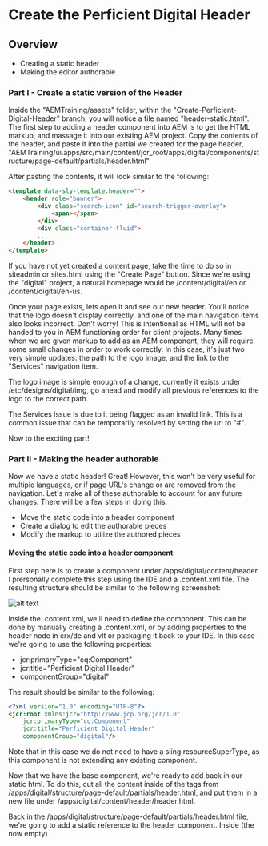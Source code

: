 # Create the Perficient Digital Header
    
## Overview
* Creating a static header
* Making the editor authorable

### Part I - Create a static version of the Header

Inside the "AEMTraining/assets" folder, within the "Create-Perficient-Digital-Header" branch, you will notice a file named "header-static.html".  The first step to adding a header component into AEM is to get the HTML markup, and massage it into our existing AEM project.  Copy the contents of the header, and paste it into the partial we created for the page header, "AEMTraining/ui.apps/src/main/content/jcr_root/apps/digital/components/structure/page-default/partials/header.html"

After pasting the contents, it will look similar to the following:

```html
<template data-sly-template.header="">
    <header role="banner">
        <div class="search-icon" id="search-trigger-overlay">
            <span></span>
        </div>
        <div class="container-fluid">
        ...
    </header>
</template>
```

If you have not yet created a content page, take the time to do so in siteadmin or sites.html using the "Create Page" button.  Since we're using the "digital" project, a natural homepage would be /content/digital/en or /content/digital/en-us.  

Once your page exists, lets open it and see our new header.  You'll notice that the logo doesn't display correctly, and one of the main navigation items also looks incorrect.  Don't worry!  This is intentional as HTML will not be handed to you in AEM functioning order for client projects.  Many times when we are given markup to add as an AEM component, they will require some small changes in order to work correctly.  In this case, it's just two very simple updates: the path to the logo image, and the link to the "Services" navigation item.  

The logo image is simple enough of a change, currently it exists under /etc/designs/digital/img, go ahead and modify all previous references to the logo to the correct path.  

The Services issue is due to it being flagged as an invalid link.  This is a common issue that can be temporarily resolved by setting the url to "#".

Now to the exciting part!

### Part II - Making the header authorable

Now we have a static header!  Great!  However, this won't be very useful for multiple languages, or if page URL's change or are removed from the navigation.  Let's make all of these authorable to account for any future changes.  There will be a few steps in doing this:
* Move the static code into a header component
* Create a dialog to edit the authorable pieces
* Modify the markup to utilize the authored pieces

#### Moving the static code into a header component
First step here is to create a component under /apps/digital/content/header.  I prersonally complete this step using the IDE and a .content.xml file.  The resulting structure should be similar to the following screenshot:

![alt text](https://github.com/PRFTAdobe/AEMTraining/blob/Create-Perficient-Digital-Header/assets/HeaderComponentLocation.png "Structure is fun!")

Inside the .content.xml, we'll need to define the component.  This can be done by manually creating a .content.xml, or by adding properties to the header node in crx/de and vlt or packaging it back to your IDE.  In this case we're going to use the following properties:
* jcr:primaryType="cq:Component"
* jcr:title="Perficient Digital Header"
* componentGroup="digital"

The result should be similar to the following:
```xml
<?xml version="1.0" encoding="UTF-8"?>
<jcr:root xmlns:jcr="http://www.jcp.org/jcr/1.0"
    jcr:primaryType="cq:Component"
    jcr:title="Perficient Digital Header"
    componentGroup="digital"/>
```    
Note that in this case we do not need to have a sling:resourceSuperType, as this component is not extending any existing component.

Now that we have the base component, we're ready to add back in our static html.  To do this, cut all the content inside of the <template></template> tags from /apps/digital/structure/page-default/partials/header.html, and put them in a new file under /apps/digital/content/header/header.html.

Back in the /apps/digital/structure/page-default/partials/header.html file, we're going to add a static reference to the header component.  Inside (the now empty) <template> tag, add a reference to the new header component using sightly.
```html
<template data-sly-template.header="">
    <section data-sly-resource="${'header' @ resourceType='digital/components/content/header'}" data-sly-unwrap="${wcmmode.disabled}"></section>
</template>
```
Here, I chose to use a ```<section>``` tag to include the header component, then unwrap it if we're in publish (wcmmode=disabled).  However, an equally valid approach would be to set it as a header tag, with the "banner" class, and not unwrap.  The reason we cannot use a "sly" tag, or self-unwrapping, is due to the component highlighting.  In a component that is dropped into a parsys, we wouldn't have this issue, as it will automatically wrap the component in an extra div for sizing purposes.  You will notice that I am using the "header" node to configure properties, and point to the "digital/components/content/header" resourceType that we just created.  If you refresh the page, you should see the same result as having the static html inside the template tags.

You will also hopefully recognize that there is a problem with storing the configurations in the "header" node.  If so, good job!  This is a common issue and we'll touch on the solution a bit later in the exercise.  For now, lets bring in some minor authoring css tweaks for the header.  In the AEMTraining/assets folder, you will find an "author-clientlibs" folder.  Copy this folder into your header component.  This file contains a few tweaks to allow proper editing on the header.  The reason this is required is due to the Perficient Digital header being in a fixed position.  Because it's in a fixed position, AEM has difficulties figuring out where to put the editing boxes.  To reduce headaches in the future, we will remove the "fixed" position for the header in author mode, and instead have it only at the top of the page.  In the publisher, it will return to normal behavior, as these tweaks are only loaded on author.

#### Creating the TouchUI Dialog

At time of writing, there is an issue with AEM where if no dialog.xml exists, it will not allow the component to be edited.  Due to this, we will need to first create an empty dialog.xml node.  As this tutorial is focused on TouchUI components, we will not go through the process of adding an ExtJS based dialog for classic UI.  Create a "dialog.xml" under  your header component with the following content (an empty dialog): 
```xml
<?xml version="1.0" encoding="UTF-8"?>
<jcr:root xmlns:cq="http://www.day.com/jcr/cq/1.0" xmlns:jcr="http://www.jcp.org/jcr/1.0" xmlns:nt="http://www.jcp.org/jcr/nt/1.0"
          jcr:primaryType="cq:Dialog"
          height="400"
          stateful="false"
          xtype="dialog">
    <items jcr:primaryType="cq:WidgetCollection">
        <tabs jcr:primaryType="cq:TabPanel">
            <items jcr:primaryType="cq:WidgetCollection">
            </items>
        </tabs>
    </items>
</jcr:root>
```
